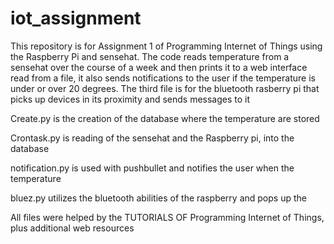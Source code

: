 # iot_assignment
This repository is for Assignment 1 of Programming Internet of Things using the Raspberry Pi and sensehat.
The code reads temperature from a sensehat over the course of a week and then prints it to a web interface read from a file, it also sends notifications to the user if the temperature is under or over 20 degrees. 
The third file is for the bluetooth rasberry pi that picks up devices in its proximity and sends messages to it

Create.py is the creation of the database where the temperature are stored

Crontask.py is reading of the sensehat and the Raspberry pi, into the database

notification.py is used with pushbullet and notifies the user when the temperature

bluez.py utilizes the bluetooth abilities of the raspberry and pops up the 


All files were helped by the TUTORIALS OF Programming Internet of Things, plus additional web resources
